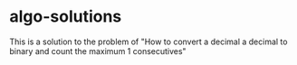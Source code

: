 # algo-solutions
This is a solution to the problem of "How to convert a decimal a decimal to binary and count the maximum 1 consecutives"
